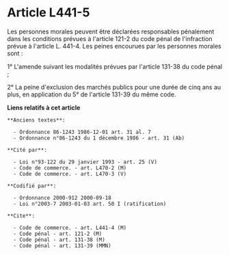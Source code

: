 # Article L441-5

Les personnes morales peuvent être déclarées responsables pénalement dans les conditions prévues à l'article 121-2 du code
pénal de l'infraction prévue à l'article L. 441-4. Les peines encourues par les personnes morales sont :

1° L'amende suivant les modalités prévues par l'article 131-38 du code pénal ;

2° La peine d'exclusion des marchés publics pour une durée de cinq ans au plus, en application du 5° de l'article 131-39 du
même code.

**Liens relatifs à cet article**

	**Anciens textes**:

	  - Ordonnance 86-1243 1986-12-01 art. 31 al. 7
	  - Ordonnance n°86-1243 du 1 décembre 1986 - art. 31 (Ab)

	**Cité par**:

	  - Loi n°93-122 du 29 janvier 1993 - art. 25 (V)
	  - Code de commerce. - art. L470-2 (M)
	  - Code de commerce. - art. L470-3 (V)

	**Codifié par**:

	  - Ordonnance 2000-912 2000-09-18
	  - Loi n°2003-7 2003-01-03 art. 50 I (ratification)

	**Cite**:

	  - Code de commerce. - art. L441-4 (M)
	  - Code pénal - art. 121-2 (M)
	  - Code pénal - art. 131-38 (M)
	  - Code pénal - art. 131-39 (MMN)
